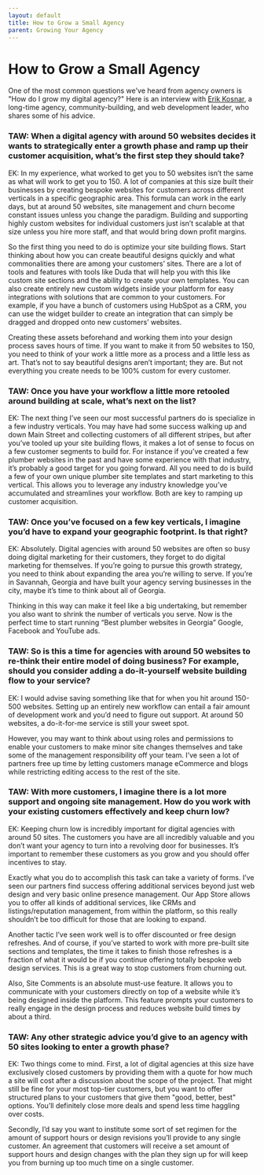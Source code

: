 ```yaml
---
layout: default
title: How to Grow a Small Agency
parent: Growing Your Agency
---
```


# How to Grow a Small Agency

One of the most common questions we've heard from agency owners is "How do I grow my digital agency?" Here is an interview with [Erik Kosnar](https://www.linkedin.com/in/erikkosnar/), a long-time agency, community-building, and web development leader, who shares some of his advice. 


### TAW: When a digital agency with around 50 websites decides it wants to strategically enter a growth phase and ramp up their customer acquisition, what’s the first step they should take?

EK: In my experience, what worked to get you to 50 websites isn’t the same as what will work to get you to 150. A lot of companies at this size built their businesses by creating bespoke websites for customers across different verticals in a specific geographic area. This formula can work in the early days, but at around 50 websites, site management and churn become constant issues unless you change the paradigm. Building and supporting highly custom websites for individual customers just isn’t scalable at that size unless you hire more staff, and that would bring down profit margins. 

So the first thing you need to do is optimize your site building flows. Start thinking about how you can create beautiful designs quickly and what commonalities there are among your customers’ sites. There are a lot of tools and features with tools like Duda that will help you with this like custom site sections and the ability to create your own templates. You can also create entirely new custom widgets inside your platform for easy integrations with solutions that are common to your customers. For example, if you have a bunch of customers using HubSpot as a CRM, you can use the widget builder to create an integration that can simply be dragged and dropped onto new customers’ websites.

Creating these assets beforehand and working them into your design process saves hours of time. If you want to make it from 50 websites to 150, you need to think of your work a little more as a process and a little less as art. That’s not to say beautiful designs aren’t important; they are. But not everything you create needs to be 100% custom for every customer.

### TAW: Once you have your workflow a little more retooled around building at scale, what’s next on the list?

EK: The next thing I’ve seen our most successful partners do is specialize in a few industry verticals. You may have had some success walking up and down Main Street and collecting customers of all different stripes, but after you’ve tooled up your site building flows, it makes a lot of sense to focus on a few customer segments to build for. For instance if you’ve created a few plumber websites in the past and have some experience with that industry, it’s probably a good target for you going forward. All you need to do is build a few of your own unique plumber site templates and start marketing to this vertical. This allows you to leverage any industry knowledge you’ve accumulated and streamlines your workflow. Both are key to ramping up customer acquisition. 

### TAW: Once you’ve focused on a few key verticals, I imagine you’d have to expand your geographic footprint. Is that right?

EK: Absolutely. Digital agencies with around 50 websites are often so busy doing digital marketing for their customers, they forget to do digital marketing for themselves. If you’re going to pursue this growth strategy, you need to think about expanding the area you’re willing to serve. If you’re in Savannah, Georgia and have built your agency serving businesses in the city, maybe it’s time to think about all of Georgia. 

Thinking in this way can make it feel like a big undertaking, but remember you also want to shrink the number of verticals you serve. Now is the perfect time to start running “Best plumber websites in Georgia” Google, Facebook and YouTube ads. 

### TAW: So is this a time for agencies with around 50 websites to re-think their entire model of doing business? For example, should you consider adding a do-it-yourself website building flow to your service?

EK: I would advise saving something like that for when you hit around 150-500 websites. Setting up an entirely new workflow can entail a fair amount of development work and you’d need to figure out support. At around 50 websites, a do-it-for-me service is still your sweet spot. 

However, you may want to think about using roles and permissions to enable your customers to make minor site changes themselves and take some of the management responsibility off your team. I’ve seen a lot of partners free up time by letting customers manage eCommerce and blogs while restricting editing access to the rest of the site. 

### TAW: With more customers, I imagine there is a lot more support and ongoing site management. How do you work with your existing customers effectively and keep churn low? 

EK: Keeping churn low is incredibly important for digital agencies with around 50 sites. The customers you have are all incredibly valuable and you don’t want your agency to turn into a revolving door for businesses. It’s important to remember these customers as you grow and you should offer incentives to stay. 

Exactly what you do to accomplish this task can take a variety of forms. I’ve seen our partners find success offering additional services beyond just web design and very basic online presence management. Our App Store allows you to offer all kinds of additional services, like CRMs and listings/reputation management, from within the platform, so this really shouldn’t be too difficult for those that are looking to expand. 

Another tactic I’ve seen work well is to offer discounted or free design refreshes. And of course, if you’ve started to work with more pre-built site sections and templates, the time it takes to finish those refreshes is a fraction of what it would be if you continue offering totally bespoke web design services. This is a great way to stop customers from churning out. 

Also, Site Comments is an absolute must-use feature. It allows you to communicate with your customers directly on top of a website while it’s being designed inside the platform. This feature prompts your customers to really engage in the design process and reduces website build times by about a third. 

### TAW: Any other strategic advice you’d give to an agency with 50 sites looking to enter a growth phase?

EK: Two things come to mind. First, a lot of digital agencies at this size have exclusively closed customers by providing them with a quote for how much a site will cost after a discussion about the scope of the project. That might still be fine for your most top-tier customers, but you want to offer structured plans to your customers that give them "good, better, best" options. You’ll definitely close more deals and spend less time haggling over costs. 

Secondly, I’d say you want to institute some sort of set regimen for the amount of support hours or design revisions you’ll provide to any single customer. An agreement that customers will receive a set amount of support hours and design changes with the plan they sign up for will keep you from burning up too much time on a single customer. 
